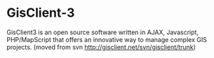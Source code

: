 GisClient-3
===========

GisClient3 is an open source software written in AJAX, Javascript, PHP/MapScript that offers an innovative way to manage complex GIS projects.
(moved from svn http://gisclient.net/svn/gisclient/trunk)
